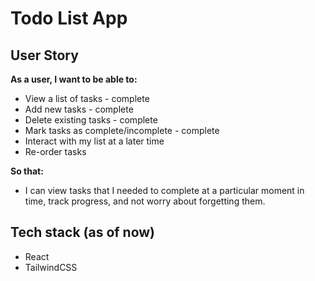 # Todo List App

## User Story

**As a user, I want to be able to:**

* View a list of tasks - complete
* Add new tasks - complete
* Delete existing tasks - complete
* Mark tasks as complete/incomplete - complete
* Interact with my list at a later time
* Re-order tasks

**So that:**

* I can view tasks that I needed to complete at a particular moment in time, track progress, and not worry about forgetting them.

## Tech stack (as of now)

* React
* TailwindCSS

